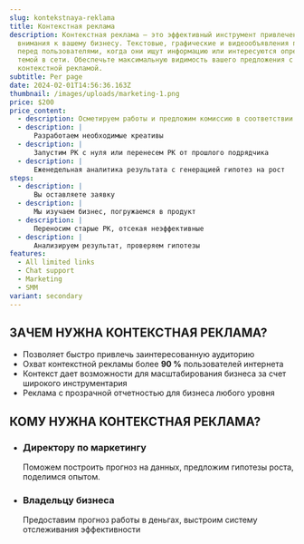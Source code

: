 ```yaml
---
slug: kontekstnaya-reklama
title: Контекстная реклама
description: Контекстная реклама — это эффективный инструмент привлечения
  внимания к вашему бизнесу. Текстовые, графические и видеообъявления появляются
  перед пользователями, когда они ищут информацию или интересуются определенной
  темой в сети. Обеспечьте максимальную видимость вашего предложения с нашей
  контекстной рекламой.
subtitle: Per page
date: 2024-02-01T14:56:36.163Z
thumbnail: /images/uploads/marketing-1.png
price: $200
price_content:
  - description: Осметируем работы и предложим комиссию в соответствии с вашими задачами
  - description: |
      Разработаем необходимые креативы
  - description: |
      Запустим РК с нуля или перенесем РК от прошлого подрядчика
  - description: |
      Еженедельная аналитика результата с генерацией гипотез на рост
steps:
  - description: |
      Вы оставляете заявку
  - description: |
      Мы изучаем бизнес, погружаемся в продукт
  - description: |
      Переносим старые РК, отсекая неэффективные
  - description: |
      Анализируем результат, проверяем гипотезы
features:
  - All limited links
  - Chat support
  - Marketing
  - SMM
variant: secondary
---
```

## ЗАЧЕМ НУЖНА КОНТЕКСТНАЯ РЕКЛАМА?

* Позволяет быстро привлечь заинтересованную аудиторию
* Охват контекстной рекламы более **90 %** пользователей интернета
* Контекст дает возможности для масштабирования бизнеса за счет широкого инструментария
* Реклама с прозрачной отчетностью для бизнеса любого уровня

## КОМУ НУЖНА КОНТЕКСТНАЯ РЕКЛАМА?

* ### Директору по маркетингу

  Поможем построить прогноз на данных, предложим гипотезы роста, поделимся опытом.
* ### Владельцу бизнеса 

  Предоставим прогноз работы в деньгах, выстроим систему отслеживания эффективности
